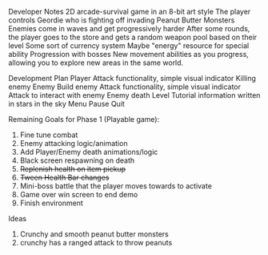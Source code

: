 Developer Notes
  2D arcade-survival game in an 8-bit art style
  The player controls Geordie who is fighting off invading Peanut Butter Monsters
	Enemies come in waves and get progressively harder
	After some rounds, the player goes to the store and gets a random weapon pool based on their level
	Some sort of currency system
	Maybe "energy" resource for special ability
	Progression with bosses
	New movement abilities as you progress, allowing you to explore new areas in the same world.

Development Plan
  Player
	Attack functionality, simple visual indicator
	Killing enemy
  Enemy
	Build enemy
	Attack functionality, simple visual indicator
	Attack to interact with enemy
	Enemy death
Level
	Tutorial information written in stars in the sky
  Menu
	Pause
	Quit

Remaining Goals for Phase 1 (Playable game):
1. Fine tune combat
2. Enemy attacking logic/animation
3. Add Player/Enemy death animations/logic
4. Black screen respawning on death
5. ~~Replenish health on item pickup~~
6. ~~Tween Health Bar changes~~
7. Mini-boss battle that the player moves towards to activate
8. Game over win screen to end demo
9. Finish environment

Ideas
1. Crunchy and smooth peanut butter monsters 
2. crunchy has a ranged attack to throw peanuts

